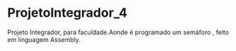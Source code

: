 # ProjetoIntegrador_4
Projeto Integrador, para faculdade.Aonde é programado um semáforo , feito em linguagem Assembly.
